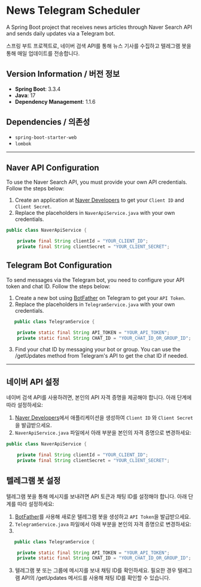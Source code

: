 # News Telegram Scheduler

A Spring Boot project that receives news articles through Naver Search API and sends daily updates via a Telegram bot.

스프링 부트 프로젝트로, 네이버 검색 API를 통해 뉴스 기사를 수집하고 텔레그램 봇을 통해 매일 업데이트를 전송합니다.

## Version Information / 버전 정보

- **Spring Boot**: 3.3.4
- **Java**: 17
- **Dependency Management**: 1.1.6

## Dependencies / 의존성

- `spring-boot-starter-web`
- `lombok`

---

## Naver API Configuration

To use the Naver Search API, you must provide your own API credentials. Follow the steps below:

1. Create an application at [Naver Developers](https://developers.naver.com/products/service-api/datalab/datalab.md) to
   get your `Client ID` and `Client Secret`.
2. Replace the placeholders in `NaverApiService.java` with your own credentials.

```java
public class NaverApiService {

    private final String clientId = "YOUR_CLIENT_ID";
    private final String clientSecret = "YOUR_CLIENT_SECRET";
```

## Telegram Bot Configuration

To send messages via the Telegram bot, you need to configure your API token and chat ID. Follow the steps below:

1. Create a new bot using [BotFather](https://t.me/BotFather) on Telegram to get your `API Token`.
2. Replace the placeholders in `TelegramService.java` with your own credentials.

```java
   public class TelegramService {

    private static final String API_TOKEN = "YOUR_API_TOKEN";
    private static final String CHAT_ID = "YOUR_CHAT_ID_OR_GROUP_ID";
```

3. Find your chat ID by messaging your bot or group. You can use the /getUpdates method from Telegram's API to get the
   chat ID if needed.

---

## 네이버 API 설정

네이버 검색 API를 사용하려면, 본인의 API 자격 증명을 제공해야 합니다. 아래 단계에 따라 설정하세요:

1. [Naver Developers](https://developers.naver.com/products/service-api/datalab/datalab.md)에서 애플리케이션을 생성하여 `Client ID`
   와 `Client Secret`을 발급받으세요.
2. `NaverApiService.java` 파일에서 아래 부분을 본인의 자격 증명으로 변경하세요:

```java
public class NaverApiService {

    private final String clientId = "YOUR_CLIENT_ID";
    private final String clientSecret = "YOUR_CLIENT_SECRET";
```

## 텔레그램 봇 설정

텔레그램 봇을 통해 메시지를 보내려면 API 토큰과 채팅 ID를 설정해야 합니다. 아래 단계를 따라 설정하세요:

1. [BotFather](https://t.me/BotFather)를 사용해 새로운 텔레그램 봇을 생성하고 `API Token`을 발급받으세요.
2. `TelegramService.java` 파일에서 아래 부분을 본인의 자격 증명으로 변경하세요:
3.

```java
   public class TelegramService {

    private static final String API_TOKEN = "YOUR_API_TOKEN";
    private static final String CHAT_ID = "YOUR_CHAT_ID_OR_GROUP_ID";
```

3. 텔레그램 봇 또는 그룹에 메시지를 보내 채팅 ID를 확인하세요. 필요한 경우 텔레그램 API의 /getUpdates 메서드를 사용해 채팅 ID를 확인할 수 있습니다.
